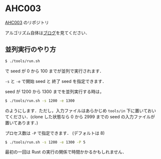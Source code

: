 # AHC003

[AHC003](https://atcoder.jp/contests/ahc003) のリポジトリ

アルゴリズム自体は[ブログ](https://jupiro.hatenablog.com/entry/AHC003)を見てください．

## 並列実行のやり方

```sh
$ ./tools/run.sh
```
で seed が 0 から 100 までが並列で実行されます．

`-s` と `-e` で開始 seed と 終了 seed を指定できます．

seed が 1200 から 1300 までを並列実行する時は，

```sh
$ ./tools/run.sh -s 1200 -e 1300
```

のようにします．ただし，入力ファイルはあらかじめ ```tools/in``` 下に置いておいてください．(clone した状態なら 0 から 2999 までの seed の入力ファイルが置いてあります．)

プロセス数は `-P` で指定できます． (デフォルトは 8)

```sh
$ ./tools/run.sh -s 1200 -e 1300 -P 5
```

最初の一回は Rust の実行の関係で時間かかるかもしれません．
